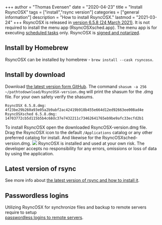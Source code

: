 +++
author = "Thomas Evensen"
date = "2020-04-23"
title =  "Install RsyncOSX"
tags = ["install","rsync version"]
categories = ["general information"]
description = "How to install RsyncOSX."
lastmod = "2021-03-24"
+++
RsyncOSX is released in [version 6.5.8 (24 March 2021)](https://github.com/rsyncOSX/RsyncOSX/releases/tag/v6.5.8). It is not required to install the menu app (RsyncOSXsched.app). The menu app is for executing [scheduled tasks](/post/scheduletasks) only. RsyncOSX is [signed and notarized](/post/notarized/).

## Install by Homebrew

RsyncOSX can be installed by homebrew - `brew install --cask rsyncosx`.

## Install by download

Download [the latest version form GitHub](https://github.com/rsyncOSX/RsyncOSX/releases). The command `shasum -a 256 ~/pathtodownload/RsyncOSX-version.dmg` will print the shasum for the .dmg file. For your own safety verify the shasums.

`RsyncOSX 6.5.8.dmg: 4f23be29b260a93e05a2b9abf2ac42419b918b455e664d12ed92663ee008ad4e`  
`RsyncOSXsched 6.5.8.dmg: 14703772cb5d115b5b4c68dc37e7432211c73462641765eb9be9afc33ecfd2b1`

To install RsyncOSX open the downloaded RsyncOSX-version.dmg file. Drag the RsyncOSX icon to the default `/Applications` catalog or any other preferred catalog for install. And likewise for the RsyncOSXsched-version.dmg.
![](/images/RsyncOSX/master/install/install.png)
RsyncOSX is installed and used at your own risk. The developer accepts no responsibility for any errors, omissions or loss of data by using the application.

## Latest version of rsync

See more info about [the latest version of rsync and how to install it](/post/rsync/).

## Passwordless logins

Utilizing RsyncOSX for synchronize files and backup to remote servers require to setup  
[passwordless logins to remote servers](/post/remotelogins/).
